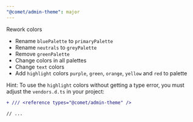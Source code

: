 ```yaml
---
"@comet/admin-theme": major
---
```


Rework colors

- Rename `bluePalette` to `primaryPalette`
- Rename `neutrals` to `greyPalette`
- Remove `greenPalette`
- Change colors in all palettes
- Change `text` colors 
- Add `highlight` colors `purple`, `green`, `orange`, `yellow` and `red` to palette

Hint: To use the `highlight` colors without getting a type error, you must adjust the `vendors.d.ts` in your project:

```diff
+ /// <reference types="@comet/admin-theme" />

// ...
```
